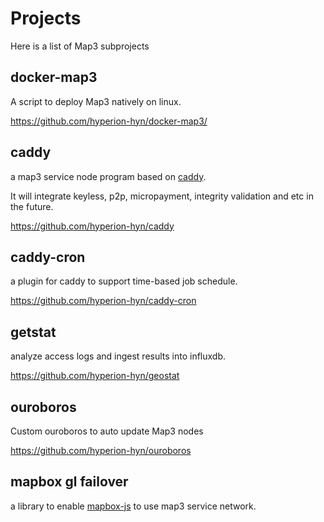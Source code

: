 # Projects
Here is a list of Map3 subprojects

## docker-map3
A script to deploy Map3 natively on linux. 

https://github.com/hyperion-hyn/docker-map3/

## caddy
a map3 service node program based on [caddy](https://github.com/caddyserver/caddy).

It will integrate keyless, p2p, micropayment, integrity validation and etc in the future.

https://github.com/hyperion-hyn/caddy

## caddy-cron
a plugin for caddy to support time-based job schedule.

https://github.com/hyperion-hyn/caddy-cron

## getstat

analyze access logs and ingest results into influxdb.

https://github.com/hyperion-hyn/geostat

## ouroboros

Custom ouroboros to auto update Map3 nodes

https://github.com/hyperion-hyn/ouroboros

## mapbox gl failover
a library to enable [mapbox-js](https://docs.mapbox.com/mapbox-gl-js/api/) to use map3 service network.

